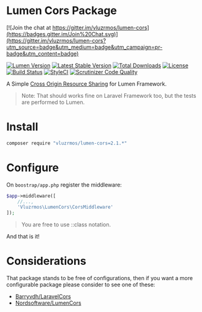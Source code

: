 # Lumen Cors Package

[![Join the chat at https://gitter.im/vluzrmos/lumen-cors](https://badges.gitter.im/Join%20Chat.svg)](https://gitter.im/vluzrmos/lumen-cors?utm_source=badge&utm_medium=badge&utm_campaign=pr-badge&utm_content=badge)

[![Lumen Version](https://img.shields.io/badge/Lumen-5.0%20%7C%205.1-orange.svg)](https://packagist.org/packages/vluzrmos/lumen-cors)
[![Latest Stable Version](https://poser.pugx.org/vluzrmos/lumen-cors/v/stable)](https://packagist.org/packages/vluzrmos/lumen-cors)
[![Total Downloads](https://poser.pugx.org/vluzrmos/lumen-cors/downloads)](https://packagist.org/packages/vluzrmos/lumen-cors)
[![License](https://poser.pugx.org/vluzrmos/lumen-cors/license)](https://packagist.org/packages/vluzrmos/lumen-cors)
[![Build Status](https://travis-ci.org/vluzrmos/lumen-cors.svg)](https://travis-ci.org/vluzrmos/lumen-cors)
[![StyleCI](https://styleci.io/repos/35399055/shield)](https://styleci.io/repos/35399055)
[![Scrutinizer Code Quality](https://scrutinizer-ci.com/g/vluzrmos/lumen-cors/badges/quality-score.png?b=master)](https://scrutinizer-ci.com/g/vluzrmos/lumen-cors/?branch=master)

A Simple [Cross Origin Resource Sharing](https://developer.mozilla.org/en-US/docs/Web/HTTP/Access_control_CORS) for Lumen Framework.

> Note: That should works fine on Laravel Framework too, but the tests are performed to Lumen.

# Install

```bash
composer require "vluzrmos/lumen-cors=2.1.*"
```

# Configure

On <code>boostrap/app.php</code> register the middleware:

```php
$app->middleware([
	//...,
	'Vluzrmos\LumenCors\CorsMiddleware'
]);
```

> You are free to use ::class notation.


And that is it!

# Considerations

That package stands to be free of configurations, then if you want a more
configurable package please consider to see one of these:

- [Barryvdh/LaravelCors](https://github.com/barryvdh/laravel-cors)
- [Nordsoftware/LumenCors](https://github.com/nordsoftware/lumen-cors)
